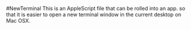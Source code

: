 #NewTerminal
This is an AppleScript file that can be rolled into an app. so that it is easier to open a new terminal window in the current desktop on Mac OSX.


